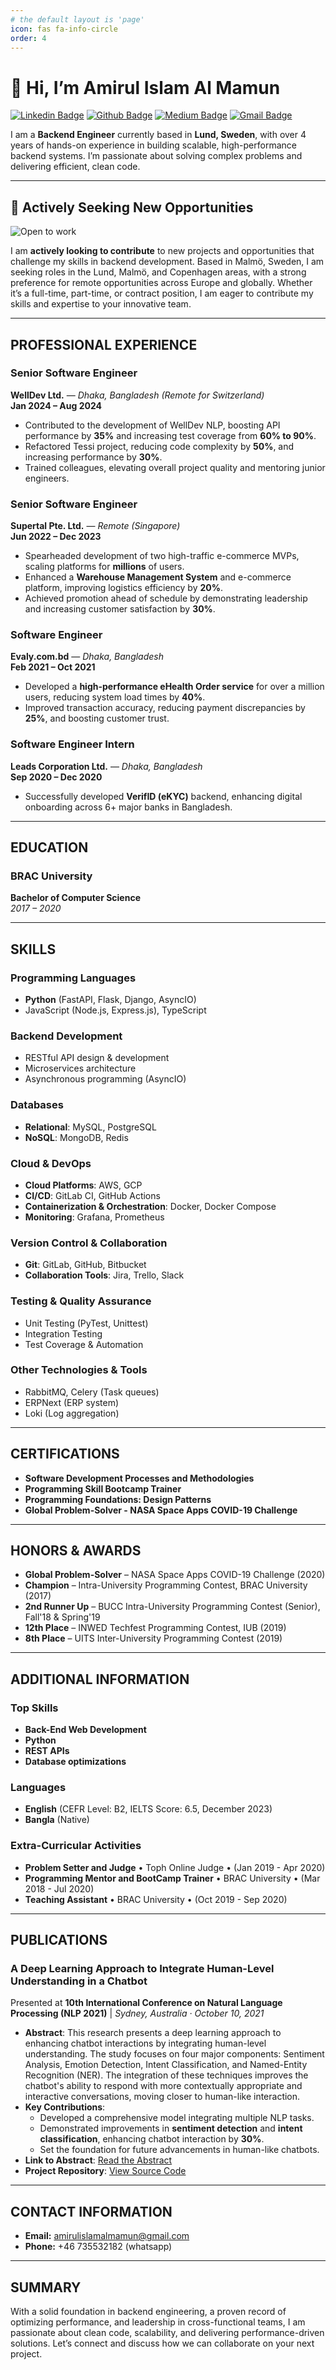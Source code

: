 ```yaml
---
# the default layout is 'page'
icon: fas fa-info-circle
order: 4
---
```



# 👋 Hi, I’m Amirul Islam Al Mamun

[![Linkedin Badge](https://img.shields.io/badge/-amirulislamalmamun-blue?style=flat-square&logo=Linkedin&logoColor=white&link=https://www.linkedin.com/in/amirulislamalmamun/)](https://www.linkedin.com/in/amirulislamalmamun/) [![Github Badge](https://img.shields.io/badge/-shiningflash-black?style=flat-square&logo=github&logoColor=white&link=https://github.com/shiningflash)](https://github.com/shiningflash) [![Medium Badge](https://img.shields.io/badge/-@amirulislamalmamun-03a57a?style=flat-square&labelColor=000000&logo=Medium&link=https://medium.com/@amirulislamalmamun)](https://medium.com/@amirulislamalmamun) [![Gmail Badge](https://img.shields.io/badge/-amirulislamalmamun@gmail.com-c14438?style=flat-square&logo=Gmail&logoColor=white&link=mailto:amirulislamalmamun@gmail.com)](mailto:amirulislamalmamun@gmail.com)

I am a **Backend Engineer** currently based in **Lund, Sweden**, with over 4 years of hands-on experience in building scalable, high-performance backend systems. I’m passionate about solving complex problems and delivering efficient, clean code. 

---

## 🚀 Actively Seeking New Opportunities

![Open to work](https://i.giphy.com/media/v1.Y2lkPTc5MGI3NjExbW9hanZtZjQxendhczIxd3NuY3ByZW5hamQ1YnJodmlrNjE5bTh3eSZlcD12MV9pbnRlcm5hbF9naWZfYnlfaWQmY3Q9dHM/DuNeivERgB3HLRd945/giphy.gif)

I am **actively looking to contribute** to new projects and opportunities that challenge my skills in backend development. Based in Malmö, Sweden, I am seeking roles in the Lund, Malmö, and Copenhagen areas, with a strong preference for remote opportunities across Europe and globally. Whether it’s a full-time, part-time, or contract position, I am eager to contribute my skills and expertise to your innovative team.

---

## **PROFESSIONAL EXPERIENCE**

### **Senior Software Engineer**  
**WellDev Ltd.** — _Dhaka, Bangladesh (Remote for Switzerland)_  
**Jan 2024 – Aug 2024**

- Contributed to the development of WellDev NLP, boosting API performance by **35%** and increasing test coverage from **60% to 90%**.
- Refactored Tessi project, reducing code complexity by **50%**, and increasing performance by **30%**.
- Trained colleagues, elevating overall project quality and mentoring junior engineers.

### **Senior Software Engineer**  
**Supertal Pte. Ltd.** — _Remote (Singapore)_  
**Jun 2022 – Dec 2023**

- Spearheaded development of two high-traffic e-commerce MVPs, scaling platforms for **millions** of users.
- Enhanced a **Warehouse Management System** and e-commerce platform, improving logistics efficiency by **20%**.
- Achieved promotion ahead of schedule by demonstrating leadership and increasing customer satisfaction by **30%**.

### **Software Engineer**  
**Evaly.com.bd** — _Dhaka, Bangladesh_  
**Feb 2021 – Oct 2021**

- Developed a **high-performance eHealth Order service** for over a million users, reducing system load times by **40%**.
- Improved transaction accuracy, reducing payment discrepancies by **25%**, and boosting customer trust.

### **Software Engineer Intern**  
**Leads Corporation Ltd.** — _Dhaka, Bangladesh_  
**Sep 2020 – Dec 2020**

- Successfully developed **VerifID (eKYC)** backend, enhancing digital onboarding across 6+ major banks in Bangladesh.

---

## **EDUCATION**

### **BRAC University**  
**Bachelor of Computer Science**  
_2017 – 2020_

---

## **SKILLS**

### **Programming Languages**
- **Python** (FastAPI, Flask, Django, AsyncIO)
- JavaScript (Node.js, Express.js), TypeScript

### **Backend Development**
- RESTful API design & development
- Microservices architecture
- Asynchronous programming (AsyncIO)

### **Databases**
- **Relational**: MySQL, PostgreSQL
- **NoSQL**: MongoDB, Redis

### **Cloud & DevOps**
- **Cloud Platforms**: AWS, GCP
- **CI/CD**: GitLab CI, GitHub Actions
- **Containerization & Orchestration**: Docker, Docker Compose
- **Monitoring**: Grafana, Prometheus

### **Version Control & Collaboration**
- **Git**: GitLab, GitHub, Bitbucket
- **Collaboration Tools**: Jira, Trello, Slack

### **Testing & Quality Assurance**
- Unit Testing (PyTest, Unittest)
- Integration Testing
- Test Coverage & Automation

### **Other Technologies & Tools**
- RabbitMQ, Celery (Task queues)
- ERPNext (ERP system)
- Loki (Log aggregation)


---

## **CERTIFICATIONS**

- **Software Development Processes and Methodologies**
- **Programming Skill Bootcamp Trainer**
- **Programming Foundations: Design Patterns**
- **Global Problem-Solver - NASA Space Apps COVID-19 Challenge**

---

## **HONORS & AWARDS**

- **Global Problem-Solver** – NASA Space Apps COVID-19 Challenge (2020)
- **Champion** – Intra-University Programming Contest, BRAC University (2017)
- **2nd Runner Up** – BUCC Intra-University Programming Contest (Senior), Fall'18 & Spring'19
- **12th Place** – INWED Techfest Programming Contest, IUB (2019)
- **8th Place** – UITS Inter-University Programming Contest (2019)

---

## **ADDITIONAL INFORMATION**

### **Top Skills**
- **Back-End Web Development**
- **Python**
- **REST APIs**
- **Database optimizations**

### **Languages**
- **English** (CEFR Level: B2, IELTS Score: 6.5, December 2023)
- **Bangla** (Native)

### **Extra-Curricular Activities**
- **Problem Setter and Judge** • Toph Online Judge • (Jan 2019 - Apr 2020)
- **Programming Mentor and BootCamp Trainer** • BRAC University • (Mar 2018 - Jul 2020)
- **Teaching Assistant** • BRAC University • (Oct 2019 - Sep 2020)

---

## **PUBLICATIONS**

### **A Deep Learning Approach to Integrate Human-Level Understanding in a Chatbot**  
Presented at **10th International Conference on Natural Language Processing (NLP 2021)** | *Sydney, Australia · October 10, 2021*  
- **Abstract**: This research presents a deep learning approach to enhancing chatbot interactions by integrating human-level understanding. The study focuses on four major components: Sentiment Analysis, Emotion Detection, Intent Classification, and Named-Entity Recognition (NER). The integration of these techniques improves the chatbot's ability to respond with more contextually appropriate and interactive conversations, moving closer to human-like interaction.  
- **Key Contributions**:
  - Developed a comprehensive model integrating multiple NLP tasks.
  - Demonstrated improvements in **sentiment detection** and **intent classification**, enhancing chatbot interaction by **30%**.
  - Set the foundation for future advancements in human-like chatbots.
- **Link to Abstract**: [Read the Abstract](https://aircconline.com/csit/abstract/v11n23/csit112309.html)
- **Project Repository**: [View Source Code](https://lnkd.in/gcqsU52V)


---

## **CONTACT INFORMATION**

- **Email:** amirulislamalmamun@gmail.com
- **Phone:** +46 735532182 (whatsapp)

---

## **SUMMARY**

With a solid foundation in backend engineering, a proven record of optimizing performance, and leadership in cross-functional teams, I am passionate about clean code, scalability, and delivering performance-driven solutions. Let’s connect and discuss how we can collaborate on your next project.
